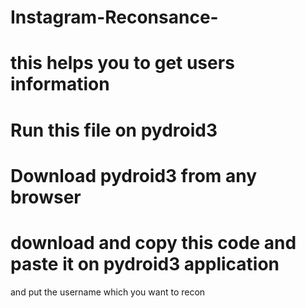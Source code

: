 # Instagram-Reconsance-
# this helps you to get users information
# Run this file on pydroid3 
# Download pydroid3 from any browser
# download and copy this code and paste it on pydroid3 application
and put the username which you want to recon
